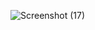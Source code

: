 ![Screenshot (17)](https://github.com/user-attachments/assets/36ce0181-05d7-4a05-ad9a-2383707fbea5)
